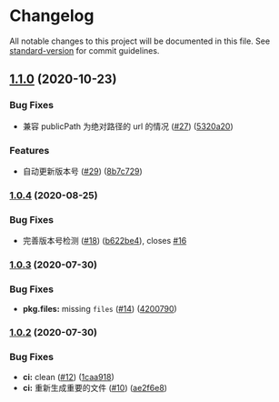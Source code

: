 # Changelog

All notable changes to this project will be documented in this file. See [standard-version](https://github.com/conventional-changelog/standard-version) for commit guidelines.

## [1.1.0](https://github.com/FEMessage/update-popup/compare/v1.0.4...v1.1.0) (2020-10-23)


### Bug Fixes

* 兼容 publicPath 为绝对路径的 url 的情况 ([#27](https://github.com/FEMessage/update-popup/issues/27)) ([5320a20](https://github.com/FEMessage/update-popup/commit/5320a20))


### Features

* 自动更新版本号 ([#29](https://github.com/FEMessage/update-popup/issues/29)) ([8b7c729](https://github.com/FEMessage/update-popup/commit/8b7c729))



### [1.0.4](https://github.com/FEMessage/update-popup/compare/v1.0.3...v1.0.4) (2020-08-25)


### Bug Fixes

* 完善版本号检测 ([#18](https://github.com/FEMessage/update-popup/issues/18)) ([b622be4](https://github.com/FEMessage/update-popup/commit/b622be4)), closes [#16](https://github.com/FEMessage/update-popup/issues/16)



### [1.0.3](https://github.com/FEMessage/update-popup/compare/v1.0.2...v1.0.3) (2020-07-30)


### Bug Fixes

* **pkg.files:** missing `files` ([#14](https://github.com/FEMessage/update-popup/issues/14)) ([4200790](https://github.com/FEMessage/update-popup/commit/4200790))



### [1.0.2](https://github.com/FEMessage/update-popup/compare/v1.0.1...v1.0.2) (2020-07-30)


### Bug Fixes

* **ci:** clean ([#12](https://github.com/FEMessage/update-popup/issues/12)) ([1caa918](https://github.com/FEMessage/update-popup/commit/1caa918))
* **ci:** 重新生成重要的文件 ([#10](https://github.com/FEMessage/update-popup/issues/10)) ([ae2f6e8](https://github.com/FEMessage/update-popup/commit/ae2f6e8))
